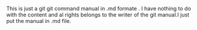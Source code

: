 This is just a git git command manual in .md formate . I have nothing to do with the content and al rights belongs to the writer of the git manual.I just put the manual in .md file.
